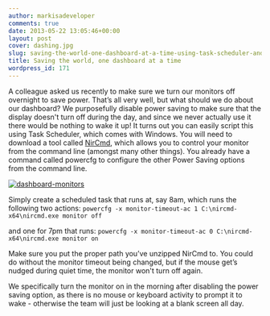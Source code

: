 ```yaml
---
author: markisadeveloper
comments: true
date: 2013-05-22 13:05:46+00:00
layout: post
cover: dashing.jpg
slug: saving-the-world-one-dashboard-at-a-time-using-task-scheduler-and-nircmd-and-powercfg
title: Saving the world, one dashboard at a time
wordpress_id: 171
---
```


A colleague asked us recently to make sure we turn our monitors off overnight to save power. That’s all very well, but what should we do about our dashboard? We purposefully disable power saving to make sure that the display doesn't turn off during the day, and since we never actually use it there would be nothing to wake it up! It turns out you can easily script this using Task Scheduler, which comes with Windows. You will need to download a tool called [NirCmd](http://www.nirsoft.net/utils/nircmd.html), which allows you to control your monitor from the command line (amongst many other things). You already have a command called powercfg to configure the other Power Saving options from the command line.

[![dashboard-monitors](http://markisadeveloper.files.wordpress.com/2013/05/dashboard-monitors.jpg?w=300)](http://markisadeveloper.files.wordpress.com/2013/05/dashboard-monitors.jpg)

Simply create a scheduled task that runs at, say 8am, which runs the following two actions:
`powercfg -x monitor-timeout-ac 1
C:\nircmd-x64\nircmd.exe monitor off`

and one for 7pm that runs:
`powercfg -x monitor-timeout-ac 0
C:\nircmd-x64\nircmd.exe monitor on`

Make sure you put the proper path you’ve unzipped NirCmd to. You could do without the monitor timeout being changed, but if the mouse get’s nudged during quiet time, the monitor won't turn off again.

We specifically turn the monitor on in the morning after disabling the power saving option, as there is no mouse or keyboard activity to prompt it to wake - otherwise the team will just be looking at a blank screen all day.
